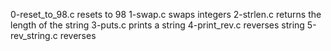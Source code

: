 0-reset_to_98.c resets to 98
1-swap.c swaps integers
2-strlen.c returns the length of the string
3-puts.c prints a string
4-print_rev.c reverses string
5-rev_string.c reverses
